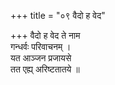 +++
title = "०९ वैदो ह वेद"

+++
वैदो ह वेद ते नाम  
गन्धर्वः परिवाचनम् ।  
यत आञ्जन प्रजायसे  
तत एह्य् अरिष्टतातये ॥